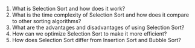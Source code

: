 

1. What is Selection Sort and how does it work?
2. What is the time complexity of Selection Sort and how does it compare to other sorting algorithms?
3. What are the advantages and disadvantages of using Selection Sort?
4. How can we optimize Selection Sort to make it more efficient?
5. How does Selection Sort differ from Insertion Sort and Bubble Sort?